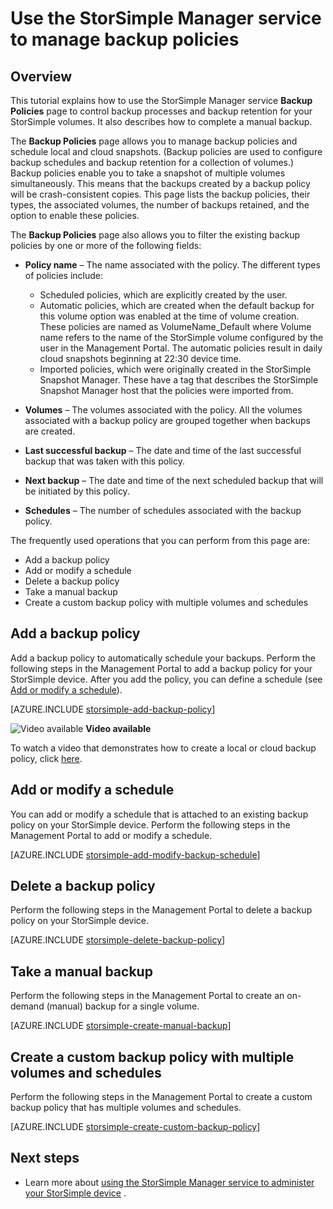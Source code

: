 <properties 
   pageTitle="Manage your StorSimple backup policies | Windows Azure"
   description="Explains how you can use the StorSimple Manager service to create and manage manual backups, backup schedules, and backup retention."
   services="storsimple"
   documentationCenter="NA"
   authors="SharS"
   manager="carolz"
   editor=""/>
<tags
	ms.service="storsimple"
	ms.date="09/15/2015"
	wacn.date=""/>

# Use the StorSimple Manager service to manage backup policies

## Overview

This tutorial explains how to use the StorSimple Manager service **Backup Policies** page to control backup processes and backup retention for your StorSimple volumes. It also describes how to complete a manual backup.

The **Backup Policies** page allows you to manage backup policies and schedule local and cloud snapshots. (Backup policies are used to configure backup schedules and backup retention for a collection of volumes.) Backup policies enable you to take a snapshot of multiple volumes simultaneously. This means that the backups created by a backup policy will be crash-consistent copies. This page lists the backup policies, their types, the associated volumes, the number of backups retained, and the option to enable these policies.

The **Backup Policies** page also allows you to filter the existing backup policies by one or more of the following fields:

- **Policy name** <!-- deleted by customization - --><!-- keep by customization: begin --> – <!-- keep by customization: end --> The name associated with the policy. The different types of policies include:

   - Scheduled policies, which are explicitly created by the user.
   - Automatic policies, which are created when the default backup for this volume option was enabled at the time of volume creation. These policies are named as VolumeName_Default where Volume name refers to the name of the StorSimple volume configured by the user in the Management Portal. The automatic policies result in daily cloud snapshots beginning at 22:30 device time.
   - Imported policies, which were originally created in the StorSimple Snapshot Manager. These have a tag that describes the StorSimple Snapshot Manager host that the policies were imported from.

- **Volumes** <!-- deleted by customization - --><!-- keep by customization: begin --> – <!-- keep by customization: end --> The volumes associated with the policy. All the volumes associated with a backup policy are grouped together when backups are created.

- **Last successful backup** <!-- deleted by customization - --><!-- keep by customization: begin --> – <!-- keep by customization: end --> The date and time of the last successful backup that was taken with this policy.

- **Next backup** <!-- deleted by customization - --><!-- keep by customization: begin --> – <!-- keep by customization: end --> The date and time of the next scheduled backup that will be initiated by this policy.

- **Schedules** <!-- deleted by customization - --><!-- keep by customization: begin --> – <!-- keep by customization: end --> The number of schedules associated with the backup policy.

The frequently used operations that you can perform from this page are:

- Add a backup policy 
- Add or modify a schedule 
- Delete a backup policy 
- Take a manual backup 
- Create a custom backup policy with multiple volumes and schedules 

## Add a backup policy

Add a backup policy to automatically schedule your backups. Perform the following steps in the Management Portal to add a backup policy for your StorSimple device. After you add the policy, you can define a schedule (see [Add or modify a schedule](#add-or-modify-a-schedule)).

<!-- deleted by customization
[AZURE.INCLUDE [storsimple-add-backup-policy](../includes/storsimple-add-backup-policy.md)]

![Video available](./media/storsimple-manage-backup-policies/Video_icon.png) **Video available**
-->
<!-- keep by customization: begin -->
[AZURE.INCLUDE [storsimple-add-backup-policy](../../includes/storsimple-add-backup-policy.md)]

![Video available](./media/storsimple-manage-backup-policies/Video_icon.png) **Video available**
<!-- keep by customization: end -->

To watch a video that demonstrates how to create a local or cloud backup policy, click [here](http://azure.microsoft.com/documentation/videos/create-storsimple-backup-policies/).


## Add or modify a schedule

You can add or modify a schedule that is attached to an existing backup policy on your StorSimple device. Perform the following steps in the Management Portal to add or modify a schedule.

<!-- deleted by customization
[AZURE.INCLUDE [storsimple-add-modify-backup-schedule](../includes/storsimple-add-modify-backup-schedule.md)]
-->
<!-- keep by customization: begin -->
[AZURE.INCLUDE [storsimple-add-modify-backup-schedule](../../includes/storsimple-add-modify-backup-schedule.md)]
<!-- keep by customization: end -->

## Delete a backup policy

Perform the following steps in the Management Portal to delete a backup policy on your StorSimple device.

<!-- deleted by customization
[AZURE.INCLUDE [storsimple-delete-backup-policy](../includes/storsimple-delete-backup-policy.md)]
-->
<!-- keep by customization: begin -->
[AZURE.INCLUDE [storsimple-delete-backup-policy](../../includes/storsimple-delete-backup-policy.md)]
<!-- keep by customization: end -->


## Take a manual backup

Perform the following steps in the Management Portal to create an on-demand (manual) backup for a single volume.

<!-- deleted by customization
[AZURE.INCLUDE [storsimple-create-manual-backup](../includes/storsimple-create-manual-backup.md)]
-->
<!-- keep by customization: begin -->
[AZURE.INCLUDE [storsimple-create-manual-backup](../../includes/storsimple-create-manual-backup.md)]
<!-- keep by customization: end -->

## Create a custom backup policy with multiple volumes and schedules

Perform the following steps in the Management Portal to create a custom backup policy that has multiple volumes and schedules.

<!-- deleted by customization
[AZURE.INCLUDE [storsimple-create-custom-backup-policy](../includes/storsimple-create-custom-backup-policy.md)]
-->
<!-- keep by customization: begin -->
[AZURE.INCLUDE [storsimple-create-custom-backup-policy](../../includes/storsimple-create-custom-backup-policy.md)]
<!-- keep by customization: end -->


## Next steps

- Learn more about [using the StorSimple Manager service to administer your StorSimple <!-- deleted by customization device](/documentation/articles/storsimple-manager-service-administration) --><!-- keep by customization: begin --> device](storsimple-manager-service-administration.md) <!-- keep by customization: end -->.